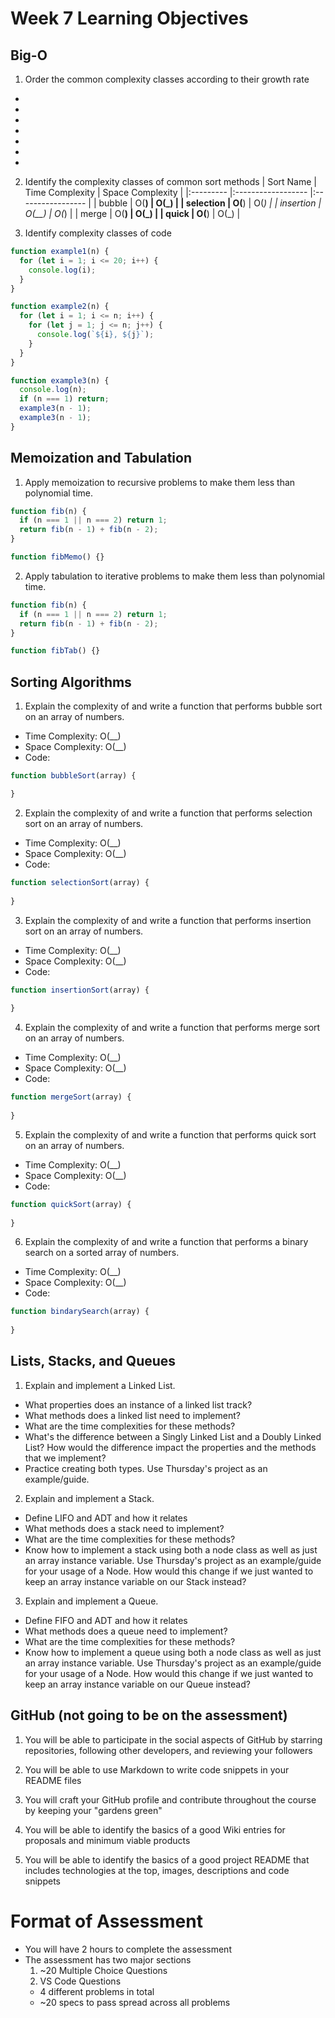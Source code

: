 # Week 7 Learning Objectives

## Big-O
1. Order the common complexity classes according to their growth rate
  - 
  - 
  - 
  - 
  - 
  - 
  - 

2. Identify the complexity classes of common sort methods
  | Sort Name | Time Complexity    | Space Complexity  |
  |:--------- |:------------------ |:----------------- |
  | bubble    | O(__)              | O(_)              |
  | selection | O(__)              | O(_)              |
  | insertion | O(__)              | O(_)              |
  | merge     | O(__)              | O(_)              |
  | quick     | O(__)              | O(_)              |

3. Identify complexity classes of code
```javascript
function example1(n) {
  for (let i = 1; i <= 20; i++) {
    console.log(i);
  }
}

function example2(n) {
  for (let i = 1; i <= n; i++) {
    for (let j = 1; j <= n; j++) {
      console.log(`${i}, ${j}`);
    }
  }
}

function example3(n) {
  console.log(n);
  if (n === 1) return;
  example3(n - 1);
  example3(n - 1);
}
```

## Memoization and Tabulation
1. Apply memoization to recursive problems to make them less than polynomial time.
```javascript
function fib(n) {
  if (n === 1 || n === 2) return 1;
  return fib(n - 1) + fib(n - 2);
}

function fibMemo() {}
```

2. Apply tabulation to iterative problems to make them less than polynomial time.
```javascript
function fib(n) {
  if (n === 1 || n === 2) return 1;
  return fib(n - 1) + fib(n - 2);
}

function fibTab() {}
```

## Sorting Algorithms
1. Explain the complexity of and write a function that performs bubble sort on an array of numbers.
  - Time Complexity: O(__)
  - Space Complexity: O(__)
  - Code:
  ```javascript
  function bubbleSort(array) {

  }
  ```
2. Explain the complexity of and write a function that performs selection sort on an array of numbers.
  - Time Complexity: O(__)
  - Space Complexity: O(__)
  - Code:
  ```javascript
  function selectionSort(array) {
    
  }
  ```
3. Explain the complexity of and write a function that performs insertion sort on an array of numbers.
  - Time Complexity: O(__)
  - Space Complexity: O(__)
  - Code:
  ```javascript
  function insertionSort(array) {
    
  }
  ```
4. Explain the complexity of and write a function that performs merge sort on an array of numbers.
  - Time Complexity: O(__)
  - Space Complexity: O(__)
  - Code:
  ```javascript
  function mergeSort(array) {
    
  }
  ```
5. Explain the complexity of and write a function that performs quick sort on an array of numbers.
  - Time Complexity: O(__)
  - Space Complexity: O(__)
  - Code:
  ```javascript
  function quickSort(array) {
    
  }
  ```
6. Explain the complexity of and write a function that performs a binary search on a sorted array of numbers.
  - Time Complexity: O(__)
  - Space Complexity: O(__)
  - Code:
  ```javascript
  function bindarySearch(array) {
    
  }
  ```

## Lists, Stacks, and Queues
1. Explain and implement a Linked List.
  - What properties does an instance of a linked list track?
  - What methods does a linked list need to implement?
  - What are the time complexities for these methods?
  - What's the difference between a Singly Linked List and a Doubly Linked List? How would the difference impact the properties and the methods that we implement?
  - Practice creating both types. Use Thursday's project as an example/guide.

2. Explain and implement a Stack.
  - Define LIFO and ADT and how it relates
  - What methods does a stack need to implement?
  - What are the time complexities for these methods?
  - Know how to implement a stack using both a node class as well as just an array instance variable. Use Thursday's project as an example/guide for your usage of a Node. How would this change if we just wanted to keep an array instance variable on our Stack instead?

3. Explain and implement a Queue.
  - Define FIFO and ADT and how it relates
  - What methods does a queue need to implement?
  - What are the time complexities for these methods?
  - Know how to implement a queue using both a node class as well as just an array instance variable. Use Thursday's project as an example/guide for your usage of a Node. How would this change if we just wanted to keep an array instance variable on our Queue instead?

## GitHub (not going to be on the assessment)
1. You will be able to participate in the social aspects of GitHub by starring repositories, following other developers, and reviewing your followers

2. You will be able to use Markdown to write code snippets in your README files

3. You will craft your GitHub profile and contribute throughout the course by keeping your "gardens green"

4. You will be able to identify the basics of a good Wiki entries for proposals and minimum viable products

5. You will be able to identify the basics of a good project README that includes technologies at the top, images, descriptions and code snippets

# Format of Assessment
- You will have 2 hours to complete the assessment
- The assessment has two major sections
  1. ~20 Multiple Choice Questions
  2. VS Code Questions
    - 4 different problems in total
    - ~20 specs to pass spread across all problems